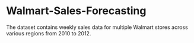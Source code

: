 # Walmart-Sales-Forecasting
The dataset contains weekly sales data for multiple Walmart stores across various regions from 2010 to 2012.
